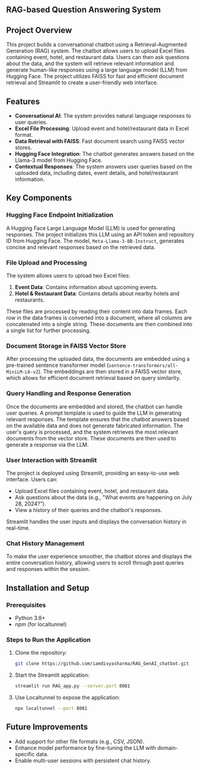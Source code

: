 
## RAG-based Question Answering System

## Project Overview

This project builds a conversational chatbot using a Retrieval-Augmented Generation (RAG) system. The chatbot allows users to upload Excel files containing event, hotel, and restaurant data. Users can then ask questions about the data, and the system will retrieve relevant information and generate human-like responses using a large language model (LLM) from Hugging Face. The project utilizes FAISS for fast and efficient document retrieval and Streamlit to create a user-friendly web interface.

## Features

- **Conversational AI**: The system provides natural language responses to user queries.
- **Excel File Processing**: Upload event and hotel/restaurant data in Excel format.
- **Data Retrieval with FAISS**: Fast document search using FAISS vector stores.
- **Hugging Face Integration**: The chatbot generates answers based on the Llama-3 model from Hugging Face.
- **Contextual Responses**: The system answers user queries based on the uploaded data, including dates, event details, and hotel/restaurant information.

## Key Components

### Hugging Face Endpoint Initialization
A Hugging Face Large Language Model (LLM) is used for generating responses. The project initializes this LLM using an API token and repository ID from Hugging Face. The model, `Meta-Llama-3-8B-Instruct`, generates concise and relevant responses based on the retrieved data.

### File Upload and Processing
The system allows users to upload two Excel files:
1. **Event Data**: Contains information about upcoming events.
2. **Hotel & Restaurant Data**: Contains details about nearby hotels and restaurants.

These files are processed by reading their content into data frames. Each row in the data frames is converted into a document, where all columns are concatenated into a single string. These documents are then combined into a single list for further processing.

### Document Storage in FAISS Vector Store
After processing the uploaded data, the documents are embedded using a pre-trained sentence transformer model (`sentence-transformers/all-MiniLM-L6-v2`). The embeddings are then stored in a FAISS vector store, which allows for efficient document retrieval based on query similarity.

### Query Handling and Response Generation
Once the documents are embedded and stored, the chatbot can handle user queries. A prompt template is used to guide the LLM in generating relevant responses. The template ensures that the chatbot answers based on the available data and does not generate fabricated information. The user's query is processed, and the system retrieves the most relevant documents from the vector store. These documents are then used to generate a response via the LLM.

### User Interaction with Streamlit
The project is deployed using Streamlit, providing an easy-to-use web interface. Users can:
- Upload Excel files containing event, hotel, and restaurant data.
- Ask questions about the data (e.g., "What events are happening on July 28, 2024?").
- View a history of their queries and the chatbot's responses.

Streamlit handles the user inputs and displays the conversation history in real-time.

### Chat History Management
To make the user experience smoother, the chatbot stores and displays the entire conversation history, allowing users to scroll through past queries and responses within the session.

## Installation and Setup

### Prerequisites
- Python 3.8+
- npm (for localtunnel)

### Steps to Run the Application
1. Clone the repository:
   ```bash
   git clone https://github.com/iamdivyasharma/RAG_GenAI_chatbot.git
   ```

2. Start the Streamlit application:
   ```bash
   streamlit run RAG_app.py --server.port 8081
   ```

3. Use Localtunnel to expose the application:
   ```bash
   npx localtunnel --port 8081
   ```

## Future Improvements

- Add support for other file formats (e.g., CSV, JSON).
- Enhance model performance by fine-tuning the LLM with domain-specific data.
- Enable multi-user sessions with persistent chat history.
